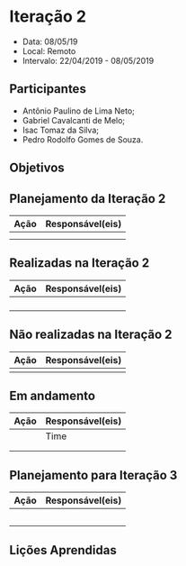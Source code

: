 # Iteração 2
* Data: 08/05/19
* Local: Remoto
* Intervalo: 22/04/2019 - 08/05/2019
## Participantes
  * Antônio Paulino de Lima Neto;
  * Gabriel Cavalcanti de Melo;
  * Isac Tomaz da Silva;
  * Pedro Rodolfo Gomes de Souza.
## Objetivos

## Planejamento da Iteração 2
| Ação | Responsável(eis) |
|----------|----------|
|      |  |
|  |  |
## Realizadas na Iteração 2
| Ação | Responsável(eis) |
|----------|----------|
|    |  |
|  |  |
|  |  |
|  |  |
## Não realizadas na Iteração 2
| Ação | Responsável(eis) |
|------|------------------|
|||
## Em andamento 
| Ação | Responsável(eis) |
|----------|----------|
|  | Time |
|  |  |
|  |  |
## Planejamento para Iteração 3
| Ação | Responsável(eis) |
|----------|----------|
|  |  |
|  |  |
|  |  |
|              |  |
|  | 
## Lições Aprendidas

